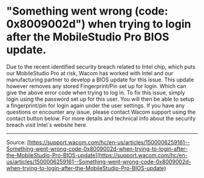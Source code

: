 # "Something went wrong (code: 0x8009002d") when trying to login after the MobileStudio Pro BIOS update.

Due to the recent identified security breach related to Intel chip, which puts our MobileStudio Pro at risk, Wacom has worked with Intel and our manufacturing partner to develop a BIOS update for this issue.
 This update however removes any stored Fingerprint/Pin set up for login. Which can give the above error code when trying to log in.
 To fix this issue, simply login using the password set up for this user.
 You will then be able to setup a fingerprint/pin for login again under the user settings.
 If you have any questions or encounter any issue, please contact Wacom support using the contact button below.
 For more details and technical info about the security breach visit Intel´s website here.

---
Source: [https://support.wacom.com/hc/en-us/articles/1500006259161--Something-went-wrong-code-0x8009002d-when-trying-to-login-after-the-MobileStudio-Pro-BIOS-update](https://support.wacom.com/hc/en-us/articles/1500006259161--Something-went-wrong-code-0x8009002d-when-trying-to-login-after-the-MobileStudio-Pro-BIOS-update)
